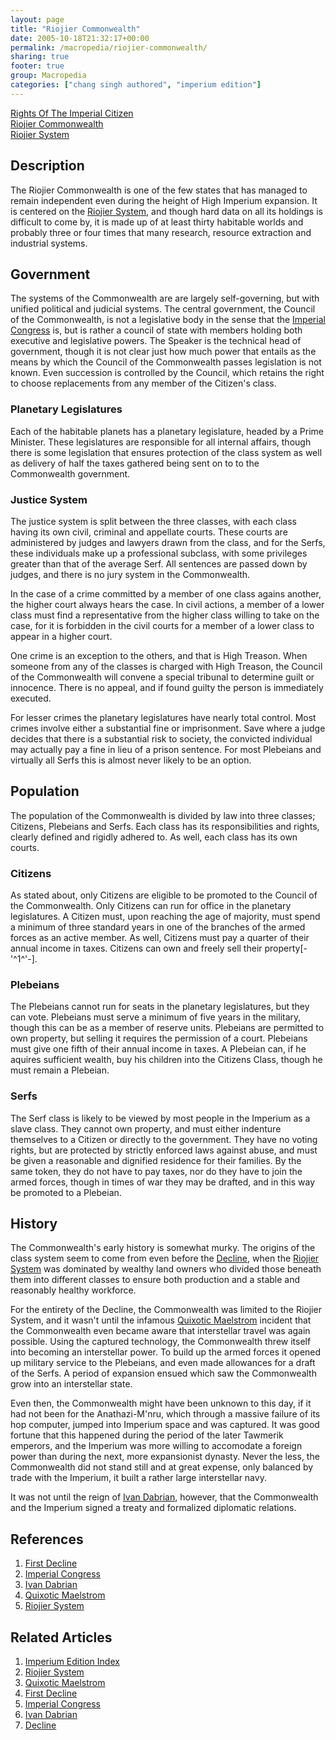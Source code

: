 ```yaml
---
layout: page
title: "Riojier Commonwealth"
date: 2005-10-18T21:32:17+00:00
permalink: /macropedia/riojier-commonwealth/
sharing: true
footer: true
group: Macropedia
categories: ["chang singh authored", "imperium edition"]
---
```


<div class='row'>
	<div class='col-md-4'><a href='/macropedia/rights-of-the-imperial-citizen'>Rights Of The Imperial Citizen</a></div>
	<div class='col-md-4'><a href='/macropedia/riojier-commonwealth'>Riojier Commonwealth</a></div>
	<div class='col-md-4'><a href='/macropedia/riojier-system'>Riojier System</a></div>
</div>




## Description

The Riojier Commonwealth is one of the few states that has managed to remain independent even during the height of High Imperium expansion.  It is centered on the [Riojier System](/star-systems/riojier-system), and though hard data on all its holdings is difficult to come by, it is made up of at least thirty habitable worlds and probably three or four times that many research, resource extraction and industrial systems.

## Government

The systems of the Commonwealth are are largely self-governing, but with unified political and judicial systems.  The central government, the Council of the Commonwealth, is not a legislative body in the sense that the [Imperial Congress](/macropedia/imperial-congress) is, but is rather a council of state with members holding both executive and legislative powers.  The Speaker is the technical head of government, though it is not clear just how much power that entails as the means by which the Council of the Commonwealth passes legislation is not known.  Even succession is controlled by the Council, which retains the right to choose replacements from any member of the Citizen's class.

### Planetary Legislatures

Each of the habitable planets has a planetary legislature, headed by a Prime Minister.  These legislatures are responsible for all internal affairs, though there is some legislation that ensures protection of the class system as well as delivery of half the taxes gathered being sent on to to the Commonwealth government.

### Justice System

The justice system is split between the three classes, with each class having its own civil, criminal and appellate courts.  These courts are administered by judges and lawyers drawn from the class, and for the Serfs, these individuals make up a professional subclass, with some privileges greater than that of the average Serf.  All sentences are passed down by judges, and there is no jury system in the Commonwealth.

In the case of a crime committed by a member of one class agains another, the higher court always hears the case.  In civil actions, a member of a lower class must find a representative from the higher class willing to take on the case, for it is forbidden in the civil courts for a member of a lower class to appear in a higher court.

One crime is an exception to the others, and that is High Treason.  When someone from any of the classes is charged with High Treason, the Council of the Commonwealth will convene a special tribunal to determine guilt or innocence.  There is no appeal, and if found guilty the person is immediately executed.

For lesser crimes the planetary legislatures have nearly total control.  Most crimes involve either a substantial fine or imprisonment.  Save where a judge decides that there is a substantial risk to society, the convicted individual may actually pay a fine in lieu of a prison sentence.  For most Plebeians and virtually all Serfs this is almost never likely to be an option.

## Population

The population of the Commonwealth is divided by law into three classes; Citizens, Plebeians and Serfs.  Each class has its responsibilities and rights, clearly defined and rigidly adhered to.  As well, each class has its own courts.

### Citizens

As stated about, only Citizens are eligible to be promoted to the Council of the Commonwealth.  Only Citizens can run for office in the planetary legislatures.  A Citizen must, upon reaching the age of majority, must spend a minimum of three standard years in one of the branches of the armed forces as an active member.  As well, Citizens must pay a quarter of their annual income in taxes.  Citizens can own and freely sell their property[-'^1^'-].

### Plebeians

The Plebeians cannot run for seats in the planetary legislatures, but they can vote.  Plebeians must serve a minimum of five years in the military, though this can be as a member of reserve units.  Plebeians are permitted to own property, but selling it requires the permission of a court.  Plebeians must give one fifth of their annual income in taxes.  A Plebeian can, if he aquires sufficient wealth, buy his children into the Citizens Class, though he must remain a Plebeian.

### Serfs

The Serf class is likely to be viewed by most people in the Imperium as a slave class.  They cannot own property, and must either indenture themselves to a Citizen or directly to the government.  They have no voting rights, but are protected by strictly enforced laws against abuse, and must be given a reasonable and dignified residence for their families.  By the same token, they do not have to pay taxes, nor do they have to join the armed forces, though in times of war they may be drafted, and in this way be promoted to a Plebeian.

## History

The Commonwealth's early history is somewhat murky.  The origins of the class system seem to come from even before the [Decline](/chronology/first-decline), when the [Riojier System](/star-systems/riojier-system) was dominated by wealthy land owners who divided those beneath them into different classes to ensure both production and a stable and reasonably healthy workforce.

For the entirety of the Decline, the Commonwealth was limited to the Riojier System, and it wasn't until the infamous [Quixotic Maelstrom](/macropedia/quixotic-maelstrom) incident that the Commonwealth even became aware that interstellar travel was again possible.  Using the captured technology, the Commonwealth threw itself into becoming an interstellar power.  To build up the armed forces it opened up military service to the Plebeians, and even made allowances for a draft of the Serfs. A period of expansion ensued which saw the Commonwealth grow into an interstellar state.

Even then, the Commonwealth might have been unknown to this day, if it had not been for the Anathazi-M'nru, which through a massive failure of its hop computer, jumped into Imperium space and was captured.  It was good fortune that this happened during the period of the later Tawmerik emperors, and the Imperium was more willing to accomodate a foreign power than during the next, more expansionist dynasty.  Never the less, the Commonwealth did not stand still and at great expense, only balanced by trade with the Imperium, it built a rather large interstellar navy.

It was not until the reign of [Ivan Dabrian](/macropedia/ivan-dabrian), however, that the Commonwealth and the Imperium signed a treaty and formalized diplomatic relations.

## References
1. [First Decline](/chronology/first-decline)
1. [Imperial Congress](/macropedia/imperial-congress)
1. [Ivan Dabrian](/macropedia/ivan-dabrian)
1. [Quixotic Maelstrom](/macropedia/quixotic-maelstrom)
1. [Riojier System](/star-systems/riojier-system)

## Related Articles

1. [Imperium Edition Index](/macropedia/imperium-edition-index)
2. [Riojier System](/star-systems/riojier-system)
3. [Quixotic Maelstrom](/macropedia/quixotic-maelstrom)
4. [First Decline](/chronology/first-decline)
5. [Imperial Congress](/macropedia/imperial-congress)
6. [Ivan Dabrian](/macropedia/ivan-dabrian)
7. [Decline](/chronology/first-decline)



 
